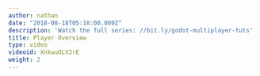 ```yaml
---
author: nathan
date: "2018-08-18T05:18:00.000Z"
description: 'Watch the full series: //bit.ly/godot-multiplayer-tuts'
title: Player Overview
type: video
videoid: XnkwuOLV2rE
weight: 2
---
```

